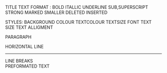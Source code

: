 TITLE
TEXT FORMAT :
BOLD 
ITALLIC
UNDERLINE
SUB,SUPERSCRIPT
STRONG
MARKED
SMALLER
DELETED
INSERTED


STYLES:
BACKGROUND COLOUR
TEXTCOLOUR
TEXTSIZE
FONT
TEXT SIZE
TEXT ALLIGMENT

PARAGRAPH

HORIZONTAL LINE <hr>
LINE BREAKS<br>
PREFORMATED TEXT<pre>
